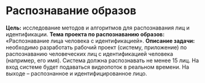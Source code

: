 # Распознавание образов

**Цель:** исследование методов и алгоритмов для распознавания лиц и идентификации.
**Тема проекта по распознаванию образов:**  «Распознавание лица человека с идентификацией».
**Описание задачи:** необходимо разработать рабочий проект (систему, приложение) по распознаванию человеческих лиц с идентификацией человека (например, его имя). Система должна распознавать не менее 15 лиц. На вход системе будет подаваться видеопоток в реальном времени. На выходе – распознанное и идентифицированное лицо.
